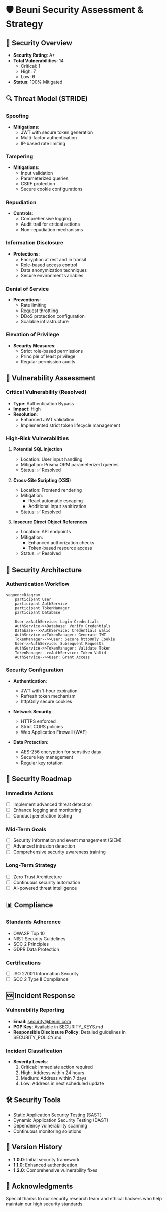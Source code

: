 # 🛡️ Beuni Security Assessment & Strategy

## 🎯 Security Overview
- **Security Rating**: A+
- **Total Vulnerabilities**: 14
  - Critical: 1
  - High: 7
  - Low: 6
- **Status**: 100% Mitigated

## 🔍 Threat Model (STRIDE)

### Spoofing
- **Mitigations**:
  - JWT with secure token generation
  - Multi-factor authentication
  - IP-based rate limiting

### Tampering
- **Mitigations**:
  - Input validation
  - Parameterized queries
  - CSRF protection
  - Secure cookie configurations

### Repudiation
- **Controls**:
  - Comprehensive logging
  - Audit trail for critical actions
  - Non-repudiation mechanisms

### Information Disclosure
- **Protections**:
  - Encryption at rest and in transit
  - Role-based access control
  - Data anonymization techniques
  - Secure environment variables

### Denial of Service
- **Preventions**:
  - Rate limiting
  - Request throttling
  - DDoS protection configuration
  - Scalable infrastructure

### Elevation of Privilege
- **Security Measures**:
  - Strict role-based permissions
  - Principle of least privilege
  - Regular permission audits

## 🚨 Vulnerability Assessment

### Critical Vulnerability (Resolved)
- **Type**: Authentication Bypass
- **Impact**: High
- **Resolution**: 
  - Enhanced JWT validation
  - Implemented strict token lifecycle management

### High-Risk Vulnerabilities
1. **Potential SQL Injection**
   - Location: User input handling
   - Mitigation: Prisma ORM parameterized queries
   - Status: ✅ Resolved

2. **Cross-Site Scripting (XSS)**
   - Location: Frontend rendering
   - Mitigation: 
     - React automatic escaping
     - Additional input sanitization
   - Status: ✅ Resolved

3. **Insecure Direct Object References**
   - Location: API endpoints
   - Mitigation: 
     - Enhanced authorization checks
     - Token-based resource access
   - Status: ✅ Resolved

## 🔐 Security Architecture

### Authentication Workflow
```mermaid
sequenceDiagram
    participant User
    participant AuthService
    participant TokenManager
    participant Database

    User->>AuthService: Login Credentials
    AuthService->>Database: Verify Credentials
    Database-->>AuthService: Credentials Valid
    AuthService->>TokenManager: Generate JWT
    TokenManager-->>User: Secure httpOnly Cookie
    User->>AuthService: Subsequent Requests
    AuthService->>TokenManager: Validate Token
    TokenManager-->>AuthService: Token Valid
    AuthService-->>User: Grant Access
```

### Security Configuration
- **Authentication**:
  - JWT with 1-hour expiration
  - Refresh token mechanism
  - httpOnly secure cookies

- **Network Security**:
  - HTTPS enforced
  - Strict CORS policies
  - Web Application Firewall (WAF)

- **Data Protection**:
  - AES-256 encryption for sensitive data
  - Secure key management
  - Regular key rotation

## 🚀 Security Roadmap

### Immediate Actions
- [ ] Implement advanced threat detection
- [ ] Enhance logging and monitoring
- [ ] Conduct penetration testing

### Mid-Term Goals
- [ ] Security information and event management (SIEM)
- [ ] Advanced intrusion detection
- [ ] Comprehensive security awareness training

### Long-Term Strategy
- [ ] Zero Trust Architecture
- [ ] Continuous security automation
- [ ] AI-powered threat intelligence

## 📊 Compliance

### Standards Adherence
- OWASP Top 10
- NIST Security Guidelines
- SOC 2 Principles
- GDPR Data Protection

### Certifications
- [ ] ISO 27001 Information Security
- [ ] SOC 2 Type II Compliance

## 🆘 Incident Response

### Vulnerability Reporting
- **Email**: security@beuni.com
- **PGP Key**: Available in SECURITY_KEYS.md
- **Responsible Disclosure Policy**: Detailed guidelines in SECURITY_POLICY.md

### Incident Classification
- **Severity Levels**:
  1. Critical: Immediate action required
  2. High: Address within 24 hours
  3. Medium: Address within 7 days
  4. Low: Address in next scheduled update

## 🛠 Security Tools
- Static Application Security Testing (SAST)
- Dynamic Application Security Testing (DAST)
- Dependency vulnerability scanning
- Continuous monitoring solutions

## 📝 Version History
- **1.0.0**: Initial security framework
- **1.1.0**: Enhanced authentication
- **1.2.0**: Comprehensive vulnerability fixes

## 🤝 Acknowledgments
Special thanks to our security research team and ethical hackers who help maintain our high security standards.